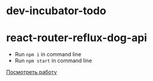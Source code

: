 # dev-incubator-todo

# react-router-reflux-dog-api

- Run `npm i` in command line
- Run `npm start` in command line

[Посмотреть работу](https://objective-shannon-d1d35b.netlify.com/)
